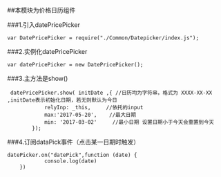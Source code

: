 ##本模块为价格日历组件

###1.引入datePricePicker
```
var DatePricePicker = require("./Common/Datepicker/index.js");
```

###2.实例化datePricePicker
```
var datePricePicker = new DatePricePicker();
```

###3.主方法是show()
```
 datePricePicker.show( initDate ,{ //日历均为字符串，格式为 XXXX-XX-XX ,initDate表示初始化日期，若无则默认为今日
            relyInp: _this,     //依托的input
            max:'2017-05-20',    //最大日期
            min: '2017-03-02'     //最小日期 设置日期小于今天会重置到今天
        });
 ```

###4.订阅dataPick事件（点击某一日期时触发）
```
datePicker.on("datePick",function (date) {
            console.log(date)
    })
```